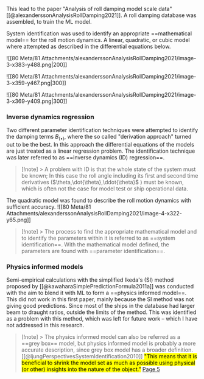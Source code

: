 This lead to the paper "Analysis of roll damping model scale data" [[@alexanderssonAnalysisRollDamping2021]]. A roll damping database was assembled, to train the ML model. 

System identification was used to identify an appropriate ==mathematical model== for the roll motion dynamics. A linear, quadratic, or cubic model where attempted as described in the differential equations below.

![[80 Meta/81 Attachments/alexanderssonAnalysisRollDamping2021/image-3-x383-y488.png|200]] 

![[80 Meta/81 Attachments/alexanderssonAnalysisRollDamping2021/image-3-x359-y467.png|300]] 
 	 
![[80 Meta/81 Attachments/alexanderssonAnalysisRollDamping2021/image-3-x369-y409.png|300]] 
### Inverse dynamics regression
Two different parameter identification techniques were attempted to identify the damping terms $B_{(\bullet)}$, where the so called "derivation approach" turned out to be the best. In this approach the differential equations of the models are just treated as a linear regression problem. The identification technique was later referred to as ==inverse dynamics (ID) regression==. 

> [!note] > A problem with ID is that the whole state of the system must be known; In this case the roll angle including its first and second time derivatives ($\theta,\dot{\theta},\ddot{\theta}$ ) must be known, which is often not the case for model test or ship operational data.

The quadratic model was found to describe the roll motion dynamics with sufficient accuracy.
![[80 Meta/81 Attachments/alexanderssonAnalysisRollDamping2021/image-4-x322-y65.png]] 

> [!note] > The process to find the appropriate mathematical model and to identify the parameters within it is referred to as ==system identification==. With the mathematical model defined, the parameters are found with ==parameter identification==.

### Physics informed models
Semi-empirical calculations with the simplified Ikeda's (SI) method proposed by  [[@kawaharaSimplePredictionFormula2011a]] was conducted with the aim to blend it with ML to form a ==physics informed model==. This did not work in this first paper, mainly because the SI method was not giving good predictions. Since most of the ships in the database had larger beam to draught ratios, outside the limits of the method. This was identified as a problem with this method, which was left for future work – which I have not addressed in this research.
> [!note] > The physics informed model can also be referred as a ==grey box== model, but physics informed model is probably a more accurate description, since grey box model has a broader definition. [[@ljungPerspectivesSystemIdentification2010]]
> <mark class="hltr-green">"This means that it is beneficial to shrink the model set as much as possible using physical (or other) insights into the nature of the object.”</mark> [Page 5](zotero://open-pdf/library/items/MSAWPCSS?page=5&annotation=AM2M7TBQ) 

